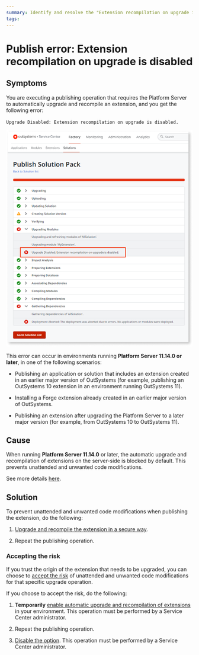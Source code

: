 ```yaml
---
summary: Identify and resolve the "Extension recompilation on upgrade is disabled" publishing error.
tags: 
---
```


# Publish error: Extension recompilation on upgrade is disabled

## Symptoms

You are executing a publishing operation that requires the Platform Server to automatically upgrade and recompile an extension, and you get the following error:

`Upgrade Disabled: Extension recompilation on upgrade is disabled.`

![upgrade disabled error](images/ext-recompilation-upgrade-disabled-error-sc.png)

This error can occur in environments running **Platform Server 11.14.0 or later**, in one of the following scenarios:

* Publishing an application or solution that includes an extension created in an earlier major version of OutSystems (for example, publishing an OutSystems 10 extension in an environment running OutSystems 11).

* Installing a Forge extension already created in an earlier major version of OutSystems.

* Publishing an extension after upgrading the Platform Server to a later major version (for example, from OutSystems 10 to OutSystems 11).

## Cause

When running **Platform Server 11.14.0** or later, the automatic upgrade and recompilation of extensions on the server-side is blocked by default. This prevents unattended and unwanted code modifications.

See more details [here](../../upgrade/extension-recompilation/extension-recompilation.md).

## Solution

To prevent unattended and unwanted code modifications when publishing the extension, do the following:

1. [Upgrade and recompile the extension in a secure way](../../upgrade/extension-recompilation/extension-recompilation.md#secure-upgrade).

1. Repeat the publishing operation.

### Accepting the risk

If you trust the origin of the extension that needs to be upgraded, you can choose to [accept the risk](../../upgrade/extension-recompilation/extension-recompilation.md#accept-risk) of unattended and unwanted code modifications for that specific upgrade operation.

If you choose to accept the risk, do the following:

1. **Temporarily** [enable automatic upgrade and recompilation of extensions](../../upgrade/extension-recompilation/extension-recompilation.md#enable-disable) in your environment. This operation must be performed by a Service Center administrator.

2. Repeat the publishing operation.

3. [Disable the option](../../upgrade/extension-recompilation/extension-recompilation.md#enable-disable). This operation must be performed by a Service Center administrator.
